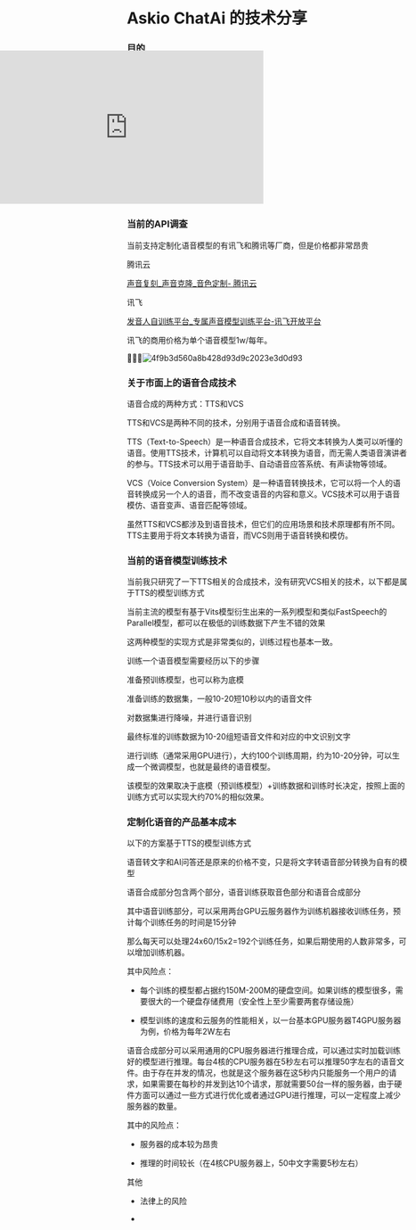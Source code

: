 # Askio ChatAi 的技术分享

### 目的

技术测的一些技术方案分享

### 当前的技术方案

[ProcessOn Flowchart](https://www.processon.com/embed/645349aeb546c76a2f37186a)

<iframe id="embed_dom" name="embed_dom" frameborder="0" style="display:block;margin-left:-244.5px; margin-top:-137.5px;width:489px; height:275px;" src="https://www.processon.com/embed/645349aeb546c76a2f37186a"></iframe>

### 当前的API调查

当前支持定制化语音模型的有讯飞和腾讯等厂商，但是价格都非常昂贵

腾讯云

[声音复刻_声音克隆_音色定制- 腾讯云](https://cloud.tencent.com/product/vrs)

讯飞

[发音人自训练平台_专属声音模型训练平台-讯飞开放平台](https://www.xfyun.cn/solutions/train)

讯飞的商用价格为单个语音模型1w/每年。

![4f9b3d560a8b428d93d9c2023e3d0d93](file:///C:/Users/Administrator/Pictures/Typedown/4f9b3d56-0a8b-428d-93d9-c2023e3d0d93.png?msec=1690107287050)



### 关于市面上的语音合成技术

语音合成的两种方式：TTS和VCS

TTS和VCS是两种不同的技术，分别用于语音合成和语音转换。

TTS（Text-to-Speech）是一种语音合成技术，它将文本转换为人类可以听懂的语音。使用TTS技术，计算机可以自动将文本转换为语音，而无需人类语音演讲者的参与。TTS技术可以用于语音助手、自动语音应答系统、有声读物等领域。

VCS（Voice Conversion System）是一种语音转换技术，它可以将一个人的语音转换成另一个人的语音，而不改变语音的内容和意义。VCS技术可以用于语音模仿、语音变声、语音匹配等领域。

虽然TTS和VCS都涉及到语音技术，但它们的应用场景和技术原理都有所不同。TTS主要用于将文本转换为语音，而VCS则用于语音转换和模仿。

### 当前的语音模型训练技术

当前我只研究了一下TTS相关的合成技术，没有研究VCS相关的技术，以下都是属于TTS的模型训练方式

当前主流的模型有基于Vits模型衍生出来的一系列模型和类似FastSpeech的Parallel模型，都可以在极低的训练数据下产生不错的效果

这两种模型的实现方式是非常类似的，训练过程也基本一致。

训练一个语音模型需要经历以下的步骤

准备预训练模型，也可以称为底模

准备训练的数据集，一般10-20短10秒以内的语音文件

对数据集进行降噪，并进行语音识别

最终标准的训练数据为10-20组短语音文件和对应的中文识别文字

进行训练（通常采用GPU进行），大约100个训练周期，约为10-20分钟，可以生成一个微调模型，也就是最终的语音模型。

该模型的效果取决于底模（预训练模型）+训练数据和训练时长决定，按照上面的训练方式可以实现大约70%的相似效果。

### 定制化语音的产品基本成本

以下的方案基于TTS的模型训练方式

语音转文字和AI问答还是原来的价格不变，只是将文字转语音部分转换为自有的模型

语音合成部分包含两个部分，语音训练获取音色部分和语音合成部分

其中语音训练部分，可以采用两台GPU云服务器作为训练机器接收训练任务，预计每个训练任务的时间是15分钟

那么每天可以处理24x60/15x2=192个训练任务，如果后期使用的人数非常多，可以增加训练机器。

其中风险点：

+ 每个训练的模型都占据约150M-200M的硬盘空间。如果训练的模型很多，需要很大的一个硬盘存储费用（安全性上至少需要两套存储设施）

+ 模型训练的速度和云服务的性能相关，以一台基本GPU服务器T4GPU服务器为例，价格为每年2W左右

语音合成部分可以采用通用的CPU服务器进行推理合成，可以通过实时加载训练好的模型进行推理。每台4核的CPU服务器在5秒左右可以推理50字左右的语音文件。由于存在并发的情况，也就是这个服务器在这5秒内只能服务一个用户的请求，如果需要在每秒的并发到达10个请求，那就需要50台一样的服务器，由于硬件方面可以通过一些方式进行优化或者通过GPU进行推理，可以一定程度上减少服务器的数量。

其中的风险点：

+ 服务器的成本较为昂贵

+ 推理的时间较长（在4核CPU服务器上，50中文字需要5秒左右）





其他

+ 法律上的风险

+ 


